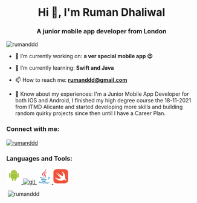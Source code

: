 <h1 align="center">Hi 👋, I'm Ruman Dhaliwal</h1>
<h3 align="center">A junior mobile app developer from London</h3>

<p align="left"> <img src="https://komarev.com/ghpvc/?username=rumanddd&label=Profile%20views&color=0e75b6&style=flat" alt="rumanddd" /> </p>

- 🔭 I’m currently working on: **a ver special mobile app 😉**

- 🌱 I’m currently learning: **Swift and Java**

- 📫 How to reach me: **rumanddd@gmail.com**

- 📄 Know about my experiences:
I'm a Junior Mobile App Developer for both IOS and Android, I finished my high degree course the 18-11-2021 from ITMD Alicante and started developing more skills and building random quirky projects since then until I have a Career Plan. 

<h3 align="left">Connect with me:</h3>
<p align="left">
<a href="https://stackoverflow.com/users/rumanddd" target="blank"><img align="center" src="https://raw.githubusercontent.com/rahuldkjain/github-profile-readme-generator/master/src/images/icons/Social/stack-overflow.svg" alt="rumanddd" height="30" width="40" /></a>
</p>

<h3 align="left">Languages and Tools:</h3>
<p align="left"> <a href="https://developer.android.com" target="_blank" rel="noreferrer"> <img src="https://raw.githubusercontent.com/devicons/devicon/master/icons/android/android-original-wordmark.svg" alt="android" width="40" height="40"/> </a> <a href="https://git-scm.com/" target="_blank" rel="noreferrer"> <img src="https://www.vectorlogo.zone/logos/git-scm/git-scm-icon.svg" alt="git" width="40" height="40"/> </a> <a href="https://www.java.com" target="_blank" rel="noreferrer"> <img src="https://raw.githubusercontent.com/devicons/devicon/master/icons/java/java-original.svg" alt="java" width="40" height="40"/> </a> <a href="https://developer.apple.com/swift/" target="_blank" rel="noreferrer"> <img src="https://raw.githubusercontent.com/devicons/devicon/master/icons/swift/swift-original.svg" alt="swift" width="40" height="40"/> </a> </p>

<p>&nbsp;<img align="center" src="https://github-readme-stats.vercel.app/api?username=rumanddd&show_icons=true&locale=en" alt="rumanddd" /></p>

